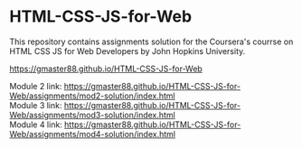 # HTML-CSS-JS-for-Web


This repository contains assignments solution for the Coursera's courrse on HTML CSS JS for Web Developers by John Hopkins University.



https://gmaster88.github.io/HTML-CSS-JS-for-Web

Module 2 link: https://gmaster88.github.io/HTML-CSS-JS-for-Web/assignments/mod2-solution/index.html <br>
Module 3 link: https://gmaster88.github.io/HTML-CSS-JS-for-Web/assignments/mod3-solution/index.html <br>
Module 4 link: https://gmaster88.github.io/HTML-CSS-JS-for-Web/assignments/mod4-solution/index.html 
